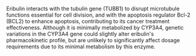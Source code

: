 Eribulin interacts with the tubulin gene (TUBB1) to disrupt microtubule functions essential for cell division, and with the apoptosis regulator Bcl-2 (BCL2) to enhance apoptosis, contributing to its cancer treatment effectiveness. Although it is minimally metabolized by CYP3A4, genetic variations in the CYP3A4 gene could slightly alter eribulin's pharmacokinetic profile, but are unlikely to significantly affect dosage requirements due to its minimal metabolism by this enzyme.